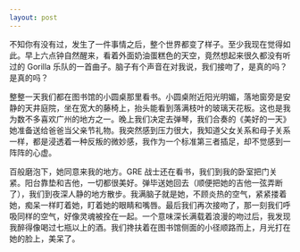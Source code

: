 ```yaml
---
layout: post
---
```


不知你有没有过，发生了一件事情之后，整个世界都变了样子。至少我现在觉得如此。早上六点钟自然醒来，看着外面奶油蛋糕色的天空，竟然想起来很久都没有听过的 Gorilla 乐队的一首曲子。脑子有个声音在对我说，我们接吻了，是真的吗？是真的吗？

整整一天我们都在图书馆的小圆桌那里看书。小圆桌附近阳光明媚，落地窗旁是安静的天井庭院，坐在宽大的藤椅上，抬头能看到落满枝叶的玻璃天花板。这也是我为数不多喜欢广州的地方之一。晚上我们决定去弹琴，我们合奏的《美好的一天》她准备送给爸爸当父亲节礼物。我突然感到压力很大，我知道父女关系和母子关系一样，都是浸透着一种反叛的微妙感，我作为一个标准第三者插足，却不觉感到一阵阵的心虚。

百般磨泡下，她同意来我的地方。GRE 战士还在看书，我们到我的卧室把门关紧。阳台靠垫和吉他，一切都很美好。弹毕送她回去（顺便把她的吉他一弦弄断了），我们到夜深人静的地方散步。我满脑子就是她，不顾炎热的空气，紧紧搂着她，痴呆一样盯着她，盯着她的眼睛和嘴唇。最后我们再次接吻了，那一刻我们呼吸同样的空气，好像灵魂被拴在一起。一个意味深长满载着浪漫的吻过后，我发现我醉得像喝过七瓶以上的酒。我们搀扶着在图书馆侧面的小径顺路而上，月光打在她的脸上，美呆了。
